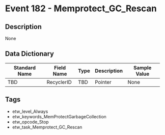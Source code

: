 # Event 182 - Memprotect_GC_Rescan

## Description
None

## Data Dictionary
|Standard Name|Field Name|Type|Description|Sample Value|
|---|---|---|---|---|
|TBD|RecyclerID|TBD|Pointer|None|None|

## Tags
* etw_level_Always
* etw_keywords_MemProtectGarbageCollection
* etw_opcode_Stop
* etw_task_Memprotect_GC_Rescan